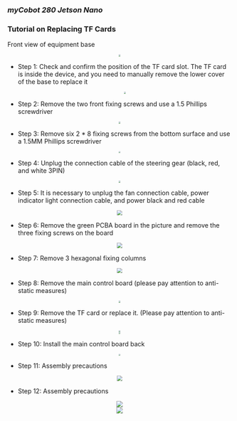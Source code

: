 ### ***myCobot 280 Jetson Nano***

### **Tutorial on Replacing TF Cards**

Front view of equipment base

 <div align=center>
  <img src="../../resourse/3-RobotKnowledge/3.5-ubuntu-system/3.5.4-280JN/3.5.4-1.png" style="zoom:30%;" />
  </div>



- Step 1: Check and confirm the position of the TF card slot. The TF card is inside the device, and you need to manually remove the lower cover of the base to replace it

  <div align=center>
  <img src="../../resourse/3-RobotKnowledge/3.5-ubuntu-system/3.5.4-280JN/3.5.4-1.1.png" style="zoom:30%;" />
  </div>


- Step 2: Remove the two front fixing screws and use a 1.5 Phillips screwdriver

<div align=center>
  <img src="../../resourse/3-RobotKnowledge/3.5-ubuntu-system/3.5.4-280JN/3.5.4-2.png" style="zoom:30%;" />
  </div>



- Step 3: Remove six 2 * 8 fixing screws from the bottom surface and use a 1.5MM Phillips screwdriver

<div align=center>
  <img src="../../resourse/3-RobotKnowledge/3.5-ubuntu-system/3.5.4-280JN/3.5.4-3.png" style="zoom:30%;" />
  </div>



- Step 4: Unplug the connection cable of the steering gear (black, red, and white 3PIN)

<div align=center>
  <img src="../../resourse/3-RobotKnowledge/3.5-ubuntu-system/3.5.4-280JN/3.5.4-4.png" style="zoom:30%;" />
  </div>



- Step 5: It is necessary to unplug the fan connection cable, power indicator light connection cable, and power black and red cable

<div align=center>
  <img src="../../resourse/3-RobotKnowledge/3.5-ubuntu-system/3.5.4-280JN/3.5.4-5.png" style="zoom:70%;" />
  </div>



- Step 6: Remove the green PCBA board in the picture and remove the three fixing screws on the board

<div align=center>
  <img src="../../resourse/3-RobotKnowledge/3.5-ubuntu-system/3.5.4-280JN/3.5.4-6.png" style="zoom:70%;" />
  </div>



- Step 7: Remove 3 hexagonal fixing columns

<div align=center>
  <img src="../../resourse/3-RobotKnowledge/3.5-ubuntu-system/3.5.4-280JN/3.5.4-7.png" style="zoom:70%;" />
  </div>



- Step 8: Remove the main control board (please pay attention to anti-static measures)

<div align=center>
  <img src="../../resourse/3-RobotKnowledge/3.5-ubuntu-system/3.5.4-280JN/3.5.4-8.png" style="zoom:30%;" />
  </div>



- Step 9: Remove the TF card or replace it. (Please pay attention to anti-static measures)

<div align=center>
  <img src="../../resourse/3-RobotKnowledge/3.5-ubuntu-system/3.5.4-280JN/3.5.4-9.1.png" style="zoom:25%;" />
  </div>



<div align=center>
  <img src="../../resourse/3-RobotKnowledge/3.5-ubuntu-system/3.5.4-280JN/3.5.4-9.2.png" style="zoom:25%;" />
  </div>



- Step 10: Install the main control board back

<div align=center>
  <img src="../../resourse/3-RobotKnowledge/3.5-ubuntu-system/3.5.4-280JN/3.5.4-10.png" style="zoom:30%;" />
  </div>



- Step 11: Assembly precautions

<div align=center>
  <img src="../../resourse/3-RobotKnowledge/3.5-ubuntu-system/3.5.4-280JN/3.5.4-11.png" style="zoom:70%;" />
  </div>



- Step 12: Assembly precautions

<div align=center>
  <img src="../../resourse/3-RobotKnowledge/3.5-ubuntu-system/3.5.4-280JN/3.5.4-12.1.png" style="zoom:90%;" />
  </div>

<div align=center>
  <img src="../../resourse/3-RobotKnowledge/3.5-ubuntu-system/3.5.4-280JN/3.5.4-12.2.png" style="zoom:90%;" />
  </div>